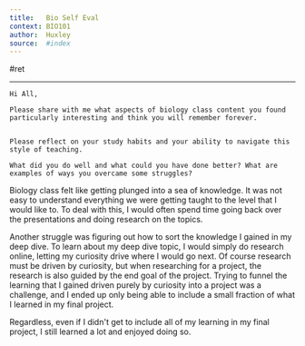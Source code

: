 ```yaml
---
title:   Bio Self Eval 
context: BIO101
author:  Huxley
source:  #index
---
```


#ret 

---
```
Hi All, 

Please share with me what aspects of biology class content you found particularly interesting and think you will remember forever. 
 

Please reflect on your study habits and your ability to navigate this style of teaching.

What did you do well and what could you have done better? What are examples of ways you overcame some struggles?
```



Biology class felt like getting plunged into a sea of knowledge. It was not easy to understand everything we were getting taught to the level that I would like to. To deal with this, I would often spend time going back over the presentations and doing research on the topics.

Another struggle was figuring out how to sort the knowledge I gained in my deep dive. To learn about my deep dive topic, I would simply do research online, letting my curiosity drive where I would go next.  Of course research must be driven by curiosity, but when researching for a project, the research is also guided by the end goal of the project. Trying to funnel the learning that I gained driven purely by curiosity into a project was a challenge, and I ended up only being able to include a small fraction of what I learned in my final project. 

Regardless, even if I didn't get to include all of my learning in my final project, I still learned a lot and enjoyed doing so. 






 

 

 


 

 

 


 

 

 


 

 



